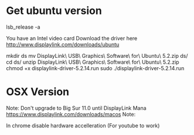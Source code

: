 # Get ubuntu version

lsb_release -a

You have an Intel video card
Download the driver here
http://www.displaylink.com/downloads/ubuntu

mkdir ds
mv DisplayLink\ USB\ Graphics\ Software\ for\ Ubuntu\ 5.2.zip ds/
cd ds/
unzip DisplayLink\ USB\ Graphics\ Software\ for\ Ubuntu\ 5.2.zip 
chmod +x displaylink-driver-5.2.14.run 
sudo ./displaylink-driver-5.2.14.run 

# OSX Version
Note: Don't upgrade to Big Sur 11.0 until DisplayLink Mana
https://www.displaylink.com/downloads/macos
Note: 

In chrome disable hardware accelleration (For youtube to work)
<!--stackedit_data:
eyJoaXN0b3J5IjpbLTEwNjk2NTQ3NDcsLTIwMjQwNjkzMTUsMT
Y0MjM0MzY5Miw5MDMxMTI5NjFdfQ==
-->
